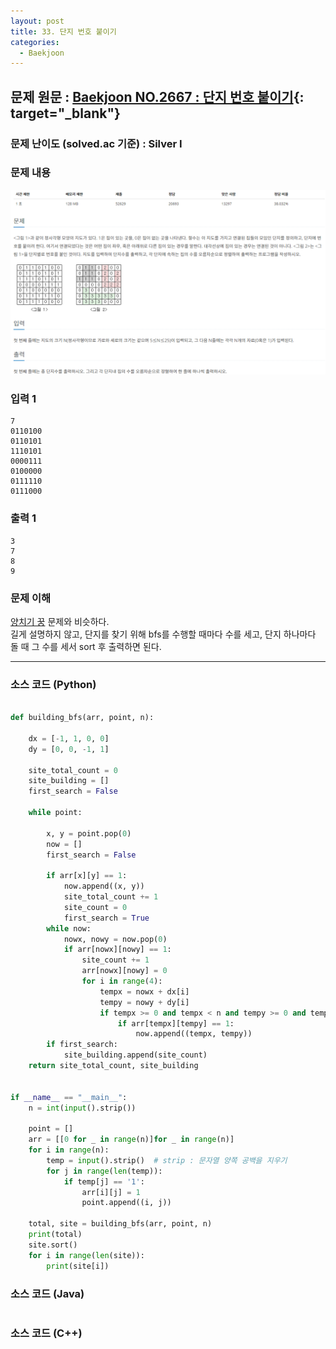 ```yaml
---
layout: post
title: 33. 단지 번호 붙이기
categories:
  - Baekjoon
---
```


## 문제 원문 : [Baekjoon NO.2667 : 단지 번호 붙이기](https://www.acmicpc.net/problem/2667){: target="\_blank"}

### 문제 난이도 (solved.ac 기준) : Silver I

### 문제 내용

![2667_building_site_numbering](/assets/images/Baekjoon/2667_building_site_numbering.PNG)

### 입력 1

```
7
0110100
0110101
1110101
0000111
0100000
0111110
0111000
```

### 출력 1

```
3
7
8
9
```

### 문제 이해

[양치기 꿍](<http://takeaimk.tk/baekjoon/2020/03/11/(Baekjoon)3187_shepherd_goong.html>) 문제와 비슷하다.  
길게 설명하지 않고, 단지를 찾기 위해 bfs를 수행할 때마다 수를 세고, 단지 하나마다 돌 때 그 수를 세서 sort 후 출력하면 된다.

---

### 소스 코드 (Python)

```python

def building_bfs(arr, point, n):

    dx = [-1, 1, 0, 0]
    dy = [0, 0, -1, 1]

    site_total_count = 0
    site_building = []
    first_search = False

    while point:

        x, y = point.pop(0)
        now = []
        first_search = False

        if arr[x][y] == 1:
            now.append((x, y))
            site_total_count += 1
            site_count = 0
            first_search = True
        while now:
            nowx, nowy = now.pop(0)
            if arr[nowx][nowy] == 1:
                site_count += 1
                arr[nowx][nowy] = 0
                for i in range(4):
                    tempx = nowx + dx[i]
                    tempy = nowy + dy[i]
                    if tempx >= 0 and tempx < n and tempy >= 0 and tempy < n:
                        if arr[tempx][tempy] == 1:
                            now.append((tempx, tempy))
        if first_search:
            site_building.append(site_count)
    return site_total_count, site_building


if __name__ == "__main__":
    n = int(input().strip())

    point = []
    arr = [[0 for _ in range(n)]for _ in range(n)]
    for i in range(n):
        temp = input().strip()  # strip : 문자열 양쪽 공백을 지우기
        for j in range(len(temp)):
            if temp[j] == '1':
                arr[i][j] = 1
                point.append((i, j))

    total, site = building_bfs(arr, point, n)
    print(total)
    site.sort()
    for i in range(len(site)):
        print(site[i])

```

### 소스 코드 (Java)

```java

```

### 소스 코드 (C++)

```cpp

```
